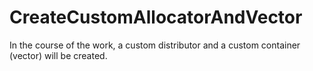# CreateCustomAllocatorAndVector
In the course of the work, a custom distributor and a custom container (vector) will be created.
